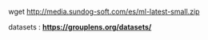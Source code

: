 wget http://media.sundog-soft.com/es/ml-latest-small.zip

datasets : __https://grouplens.org/datasets/__